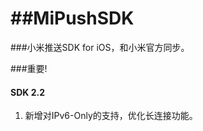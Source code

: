 ##MiPushSDK
============
###小米推送SDK for iOS，和小米官方同步。

###重要!

#### SDK 2.2
1. 新增对IPv6-Only的支持，优化长连接功能。



